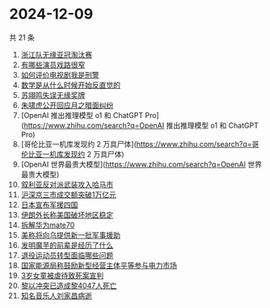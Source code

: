 # 2024-12-09

共 21 条

<!-- BEGIN ZHIHUSEARCH -->
<!-- 最后更新时间 Mon Dec 09 2024 14:33:16 GMT+0800 (China Standard Time) -->
1. [浙江队无缘亚冠淘汰赛](https://www.zhihu.com/search?q=浙江队无缘亚冠淘汰赛)
1. [有哪些演员戏路很窄](https://www.zhihu.com/search?q=有哪些演员戏路很窄)
1. [如何评价电视剧我是刑警](https://www.zhihu.com/search?q=如何评价电视剧我是刑警)
1. [数学是从什么时候开始反直觉的](https://www.zhihu.com/search?q=数学是从什么时候开始反直觉的)
1. [苏翊鸣失误无缘奖牌](https://www.zhihu.com/search?q=苏翊鸣失误无缘奖牌)
1. [朱啸虎公开回应月之暗面纠纷](https://www.zhihu.com/search?q=朱啸虎公开回应月之暗面纠纷)
1. [OpenAI 推出推理模型 o1 和 ChatGPT Pro](https://www.zhihu.com/search?q=OpenAI 推出推理模型 o1 和 ChatGPT Pro)
1. [哥伦比亚一机库发现约 2 万具尸体](https://www.zhihu.com/search?q=哥伦比亚一机库发现约 2 万具尸体)
1. [OpenAI 世界最贵大模型](https://www.zhihu.com/search?q=OpenAI 世界最贵大模型)
1. [叙利亚反对派武装攻入哈马市](https://www.zhihu.com/search?q=叙利亚反对派武装攻入哈马市)
1. [沪深京三市成交额突破1万亿元](https://www.zhihu.com/search?q=沪深京三市成交额突破1万亿元)
1. [日本宣布军援四国](https://www.zhihu.com/search?q=日本宣布军援四国)
1. [伊朗外长称美国破坏地区稳定](https://www.zhihu.com/search?q=伊朗外长称美国破坏地区稳定)
1. [拆解华为mate70](https://www.zhihu.com/search?q=拆解华为mate70)
1. [美称将向乌提供新一批军事援助](https://www.zhihu.com/search?q=美称将向乌提供新一批军事援助)
1. [发明魔芋的前辈是经历了什么](https://www.zhihu.com/search?q=发明魔芋的前辈是经历了什么)
1. [退役运动员转型面临哪些问题](https://www.zhihu.com/search?q=退役运动员转型面临哪些问题)
1. [国家能源局称鼓励新型经营主体平等参与电力市场](https://www.zhihu.com/search?q=国家能源局称鼓励新型经营主体平等参与电力市场)
1. [3岁女童被虐待致死案宣判](https://www.zhihu.com/search?q=3岁女童被虐待致死案宣判)
1. [黎以冲突已造成黎4047人死亡](https://www.zhihu.com/search?q=黎以冲突已造成黎4047人死亡)
1. [知名音乐人刘家昌病逝](https://www.zhihu.com/search?q=知名音乐人刘家昌病逝)
<!-- END ZHIHUSEARCH -->
